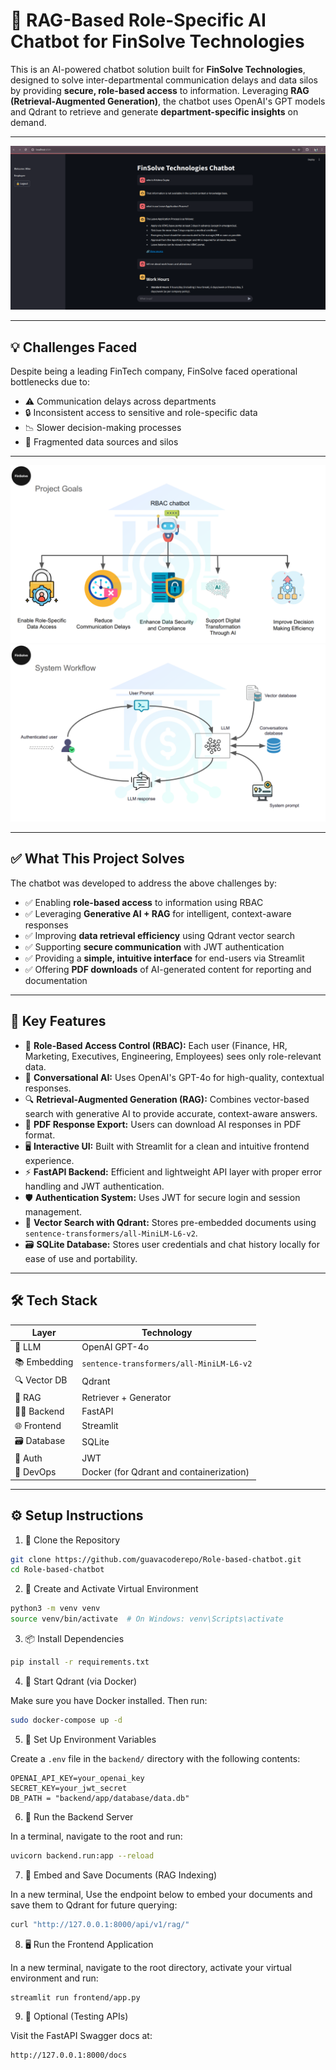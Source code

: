# 🔐 RAG-Based Role-Specific AI Chatbot for FinSolve Technologies

This is an AI-powered chatbot solution built for **FinSolve Technologies**, designed to solve inter-departmental communication delays and data silos by providing **secure, role-based access** to information. Leveraging **RAG (Retrieval-Augmented Generation)**, the chatbot uses OpenAI's GPT models and Qdrant to retrieve and generate **department-specific insights** on demand.

---

<img src = "imgs/front_img.png">

---

## 💡 Challenges Faced

Despite being a leading FinTech company, FinSolve faced operational bottlenecks due to:

- ⚠️ Communication delays across departments  
- 🔒 Inconsistent access to sensitive and role-specific data   
- 📉 Slower decision-making processes  
- 🧩 Fragmented data sources and silos

---

<img src = "imgs/goals.png">

<img src = "imgs/workflow.png">

---

## ✅ What This Project Solves

The chatbot was developed to address the above challenges by:

- ✅ Enabling **role-based access** to information using RBAC
- ✅ Leveraging **Generative AI + RAG** for intelligent, context-aware responses
- ✅ Improving **data retrieval efficiency** using Qdrant vector search
- ✅ Supporting **secure communication** with JWT authentication
- ✅ Providing a **simple, intuitive interface** for end-users via Streamlit
- ✅ Offering **PDF downloads** of AI-generated content for reporting and documentation

---

## 🧠 Key Features

- 🔐 **Role-Based Access Control (RBAC):** Each user (Finance, HR, Marketing, Executives, Engineering, Employees) sees only role-relevant data.
- 💬 **Conversational AI:** Uses OpenAI's GPT-4o for high-quality, contextual responses.
- 🔍 **Retrieval-Augmented Generation (RAG):** Combines vector-based search with generative AI to provide accurate, context-aware answers.
- 🧾 **PDF Response Export:** Users can download AI responses in PDF format.
- 🖥️ **Interactive UI:** Built with Streamlit for a clean and intuitive frontend experience.
- ⚡ **FastAPI Backend:** Efficient and lightweight API layer with proper error handling and JWT authentication.
- 🛡️ **Authentication System:** Uses JWT for secure login and session management.
- 🧠 **Vector Search with Qdrant:** Stores pre-embedded documents using `sentence-transformers/all-MiniLM-L6-v2`.
- 🗃️ **SQLite Database:** Stores user credentials and chat history locally for ease of use and portability.

---

## 🛠️ Tech Stack

| Layer       | Technology                                |
|-------------|--------------------------------------------|
| 🧠 LLM       | OpenAI GPT-4o                             |
| 📚 Embedding | `sentence-transformers/all-MiniLM-L6-v2` |
| 🔍 Vector DB | Qdrant                                    |
| 🧠 RAG       | Retriever + Generator                     |
| 🧑‍💻 Backend  | FastAPI                                   |
| 🌐 Frontend  | Streamlit                                 |
| 🗃️ Database  | SQLite                                    |
| 🔐 Auth      | JWT                                       |
| 🐳 DevOps    | Docker (for Qdrant and containerization) |

---

## ⚙️ Setup Instructions

1. 🔧 Clone the Repository
```bash
git clone https://github.com/guavacoderepo/Role-based-chatbot.git
cd Role-based-chatbot
```

2. 🐍 Create and Activate Virtual Environment
```bash
python3 -m venv venv
source venv/bin/activate  # On Windows: venv\Scripts\activate
```

3. 📦 Install Dependencies
```bash
pip install -r requirements.txt
```

4. 🐳 Start Qdrant (via Docker)

Make sure you have Docker installed. Then run:
```bash
sudo docker-compose up -d
```

5. 🔐 Set Up Environment Variables

Create a `.env` file in the `backend/` directory with the following contents:
```dotenv
OPENAI_API_KEY=your_openai_key
SECRET_KEY=your_jwt_secret
DB_PATH = "backend/app/database/data.db"
```

6. 🚀 Run the Backend Server

In a terminal, navigate to the root and run:
```bash
uvicorn backend.run:app --reload
```

7. 🧠 Embed and Save Documents (RAG Indexing)

In a new terminal, Use the endpoint below to embed your documents and save them to Qdrant for future querying:
```bash
curl "http://127.0.0.1:8000/api/v1/rag/"
```

8. 🖥️ Run the Frontend Application

In a new terminal, navigate to the root directory, activate your virtual environment and run:
```bash
streamlit run frontend/app.py
```

9. 🧪 Optional (Testing APIs)

Visit the FastAPI Swagger docs at:
```
http://127.0.0.1:8000/docs
```